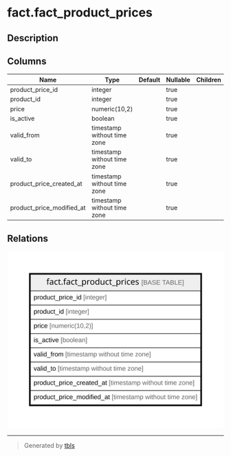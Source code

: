 # fact.fact_product_prices

## Description

## Columns

| Name | Type | Default | Nullable | Children | Parents | Comment |
| ---- | ---- | ------- | -------- | -------- | ------- | ------- |
| product_price_id | integer |  | true |  |  |  |
| product_id | integer |  | true |  |  |  |
| price | numeric(10,2) |  | true |  |  |  |
| is_active | boolean |  | true |  |  |  |
| valid_from | timestamp without time zone |  | true |  |  |  |
| valid_to | timestamp without time zone |  | true |  |  |  |
| product_price_created_at | timestamp without time zone |  | true |  |  |  |
| product_price_modified_at | timestamp without time zone |  | true |  |  |  |

## Relations

![er](fact.fact_product_prices.svg)

---

> Generated by [tbls](https://github.com/k1LoW/tbls)

